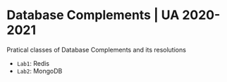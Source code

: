 # Database Complements | UA 2020-2021
Pratical classes of Database Complements and its resolutions 
- `Lab1`: Redis
- `Lab2`: MongoDB
